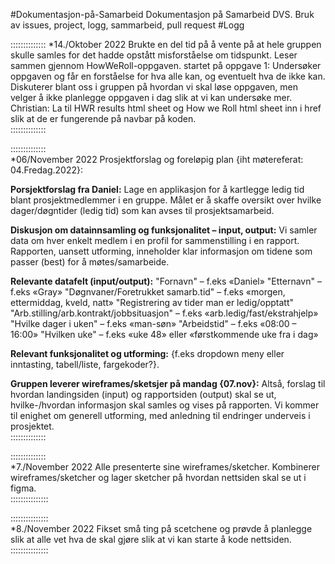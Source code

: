 #Dokumentasjon-på-Samarbeid
Dokumentasjon på Samarbeid
DVS. Bruk av issues, project, logg, sammarbeid, pull request
#Logg



::::::::::::::
*14./Oktober 2022
Brukte en del tid på å vente på at hele gruppen skulle samles for det hadde opstått misforståelse om tidspunkt.
Leser sammen gjennom HowWeRoll-oppgaven.
startet på oppgave 1:
Undersøker oppgaven og får en forståelse for hva alle kan, og eventuelt hva de ikke kan.
Diskuterer blant oss i gruppen på hvordan vi skal løse oppgaven, men velger å ikke planlegge oppgaven i dag slik at vi kan undersøke mer.
Christian: La til HWR results html sheet og How we Roll html sheet inn i href slik at de er fungerende på navbar på koden.<br>
::::::::::::::


::::::::::::::<br>
*06/November 2022
Prosjektforslag og foreløpig plan {iht møtereferat: 04.Fredag.2022}:

**Porsjektforslag fra Daniel:** 
Lage en applikasjon for å kartlegge ledig tid blant prosjektmedlemmer i en gruppe. 
Målet er å skaffe oversikt over hvilke dager/døgntider (ledig tid) som kan avses til prosjektsamarbeid.

**Diskusjon om datainnsamling og funksjonalitet – input, output:** 
Vi samler data om hver enkelt medlem i en profil for sammenstilling i en rapport. 
Rapporten, uansett utforming, inneholder klar informasjon om tidene som passer (best) for å møtes/samarbeide.

**Relevante datafelt (input/output):** 
"Fornavn" – f.eks «Daniel» 
"Etternavn" – f.eks «Gray» 
"Døgnvaner/Foretrukket samarb.tid" – f.eks «morgen, ettermiddag, kveld, natt» 
"Registrering av tider man er ledig/opptatt"
"Arb.stilling/arb.kontrakt/jobbsituasjon" – f.eks «arb.ledig/fast/ekstrahjelp» 
"Hvilke dager i uken" – f.eks «man-søn» "Arbeidstid" – f.eks «08:00 – 16:00» 
"Hvilken uke" – f.eks «uke 48» eller «førstkommende uke fra i dag»

**Relevant funksjonalitet og utforming:** 
{f.eks dropdown meny eller inntasting, tabell/liste, fargekoder?}.

**Gruppen leverer wireframes/sketsjer på mandag {07.nov}:**
Altså, forslag til hvordan landingsiden (input) og rapportsiden (output) skal se ut, 
hvilke-/hvordan informasjon skal samles og vises på rapporten. 
Vi kommer til enighet om generell utforming, med anledning til endringer underveis i prosjektet.<br>
::::::::::::::



::::::::::::::<br>
*7./November 2022
Alle presenterte sine wireframes/sketcher.
Kombinerer wireframes/sketcher og lager sketcher på hvordan nettsiden skal se ut i figma.<br>
:::::::::::::::

:::::::::::::::<br>
*8./November 2022
Fikset små ting på scetchene og prøvde å planlegge slik at alle vet hva de skal gjøre slik at vi kan starte å kode nettsiden. <br>
:::::::::::::::